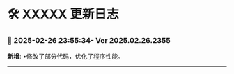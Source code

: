 # **🛠️ XXXXX 更新日志**

### **📅 2025-02-26 23:55:34- Ver 2025.02.26.2355**

**新增**: •修改了部分代码，优化了程序性能。

---

